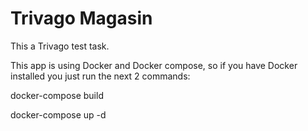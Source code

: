 Trivago Magasin
========================

This a Trivago test task.


This app is using Docker and Docker compose, so if you have Docker installed you just run the next 2 commands:

docker-compose build

docker-compose up -d